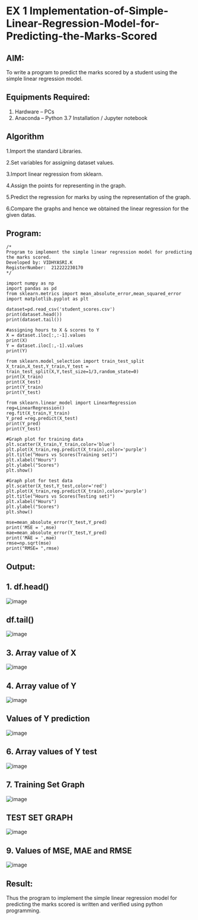 # EX 1 Implementation-of-Simple-Linear-Regression-Model-for-Predicting-the-Marks-Scored

## AIM:
To write a program to predict the marks scored by a student using the simple linear regression model.

## Equipments Required:
1. Hardware – PCs
2. Anaconda – Python 3.7 Installation / Jupyter notebook

## Algorithm
1.Import the standard Libraries.

2.Set variables for assigning dataset values.

3.Import linear regression from sklearn.

4.Assign the points for representing in the graph.

5.Predict the regression for marks by using the representation of the graph.

6.Compare the graphs and hence we obtained the linear regression for the given datas.
## Program:
```
/*
Program to implement the simple linear regression model for predicting the marks scored.
Developed by: VIDHYASRI.K
RegisterNumber:  212222230170
*/
```
```
import numpy as np
import pandas as pd
from sklearn.metrics import mean_absolute_error,mean_squared_error
import matplotlib.pyplot as plt

dataset=pd.read_csv('student_scores.csv')
print(dataset.head())
print(dataset.tail())

#assigning hours to X & scores to Y
X = dataset.iloc[:,:-1].values
print(X)
Y = dataset.iloc[:,-1].values
print(Y)

from sklearn.model_selection import train_test_split
X_train,X_test,Y_train,Y_test = train_test_split(X,Y,test_size=1/3,random_state=0)
print(X_train)
print(X_test)
print(Y_train)
print(Y_test)

from sklearn.linear_model import LinearRegression
reg=LinearRegression()
reg.fit(X_train,Y_train)
Y_pred =reg.predict(X_test)
print(Y_pred)
print(Y_test)

#Graph plot for training data
plt.scatter(X_train,Y_train,color='blue')
plt.plot(X_train,reg.predict(X_train),color='purple')
plt.title("Hours vs Scores(Training set)")
plt.xlabel("Hours")
plt.ylabel("Scores")
plt.show()

#Graph plot for test data
plt.scatter(X_test,Y_test,color='red')
plt.plot(X_train,reg.predict(X_train),color='purple')
plt.title("Hours vs Scores(Testing set)")
plt.xlabel("Hours")
plt.ylabel("Scores")
plt.show()

mse=mean_absolute_error(Y_test,Y_pred)
print('MSE = ',mse)
mae=mean_absolute_error(Y_test,Y_pred)
print('MAE = ',mae)
rmse=np.sqrt(mse)
print("RMSE= ",rmse)
```

## Output:
## 1. df.head()
![image](https://github.com/vidhyasrikachapalayam/Implementation-of-Simple-Linear-Regression-Model-for-Predicting-the-Marks-Scored/assets/119477817/5ab8651b-4a4c-4094-9702-10ed29469f8c)
## df.tail()
![image](https://github.com/vidhyasrikachapalayam/Implementation-of-Simple-Linear-Regression-Model-for-Predicting-the-Marks-Scored/assets/119477817/37d043db-2a5f-4fc0-871c-f697ce0f9232)
## 3. Array value of X
![image](https://github.com/vidhyasrikachapalayam/Implementation-of-Simple-Linear-Regression-Model-for-Predicting-the-Marks-Scored/assets/119477817/f1ade88a-6b92-4d4e-9647-51eb0964acac)
## 4. Array value of Y
![image](https://github.com/vidhyasrikachapalayam/Implementation-of-Simple-Linear-Regression-Model-for-Predicting-the-Marks-Scored/assets/119477817/8c69af2d-8489-4285-91c5-083d7cf037d1)
## Values of Y prediction
![image](https://github.com/vidhyasrikachapalayam/Implementation-of-Simple-Linear-Regression-Model-for-Predicting-the-Marks-Scored/assets/119477817/0ddcf331-1294-4f71-b402-b67ef571eef8)
## 6. Array values of Y test
![image](https://github.com/vidhyasrikachapalayam/Implementation-of-Simple-Linear-Regression-Model-for-Predicting-the-Marks-Scored/assets/119477817/2f93448f-78c0-4ec6-8d53-91e578d2365d)
## 7. Training Set Graph
![image](https://github.com/vidhyasrikachapalayam/Implementation-of-Simple-Linear-Regression-Model-for-Predicting-the-Marks-Scored/assets/119477817/eb714bd0-7eb2-440c-8e07-0118a130e5bd)
## TEST SET GRAPH
![image](https://github.com/vidhyasrikachapalayam/Implementation-of-Simple-Linear-Regression-Model-for-Predicting-the-Marks-Scored/assets/119477817/862b0254-0140-45e3-9dd2-5633045197f8)
## 9. Values of MSE, MAE and RMSE

![image](https://github.com/vidhyasrikachapalayam/Implementation-of-Simple-Linear-Regression-Model-for-Predicting-the-Marks-Scored/assets/119477817/0851f0b0-e9e5-4a37-9e59-c9bc0ef8067d)

## Result:
Thus the program to implement the simple linear regression model for predicting the marks scored is written and verified using python programming.
